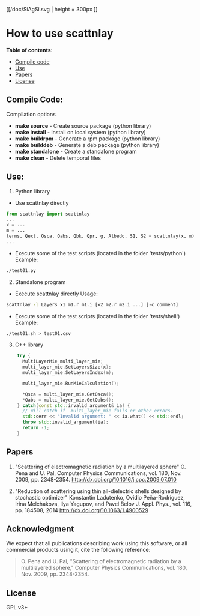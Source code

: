 [[/doc/SiAgSi.svg  | height = 300px ]]

How to use scattnlay
====================

**Table of contents:**
- [Compile code](#compile-code)
- [Use](#use)
- [Papers](#papers)
- [License](#license)

Compile Code:
-------------

Compilation options

 - **make source** - Create source package (python library)
 - **make install** - Install on local system (python library)
 - **make buildrpm** - Generate a rpm package (python library)
 - **make builddeb** - Generate a deb package (python library)
 - **make standalone** - Create a standalone program
 - **make clean** - Delete temporal files

Use:
----

1. Python library
  * Use scattnlay directly
  
  ```python
from scattnlay import scattnlay
...
x = ...
m = ...
terms, Qext, Qsca, Qabs, Qbk, Qpr, g, Albedo, S1, S2 = scattnlay(x, m)
...
  ```
  
  * Execute some of the test scripts (located in the folder 'tests/python')
          Example:
		  
  ```bash
./test01.py
  ```
  
2. Standalone program
  * Execute scattnlay directly
          Usage:
		  
  ```bash
scattnlay -l Layers x1 m1.r m1.i [x2 m2.r m2.i ...] [-c comment]
  ```
  * Execute some of the test scripts (located in the folder 'tests/shell')
      Example:

  ```bash
./test01.sh > test01.csv
  ```
3. C++ library

```C++
    try {
      MultiLayerMie multi_layer_mie;
      multi_layer_mie.SetLayersSize(x);
      multi_layer_mie.SetLayersIndex(m);

      multi_layer_mie.RunMieCalculation();

      *Qsca = multi_layer_mie.GetQsca();
      *Qabs = multi_layer_mie.GetQabs();
    } catch(const std::invalid_argument& ia) {
      // Will catch if  multi_layer_mie fails or other errors.
      std::cerr << "Invalid argument: " << ia.what() << std::endl;
      throw std::invalid_argument(ia);
      return -1;
    }
```

Papers
------

1. "Scattering of electromagnetic radiation by a multilayered sphere"
   O. Pena and U. Pal,  Computer Physics Communications, vol. 180,
   Nov. 2009, pp. 2348-2354. http://dx.doi.org/10.1016/j.cpc.2009.07.010

2. "Reduction of scattering using thin all-dielectric shells designed by stochastic optimizer"
   Konstantin Ladutenko, Ovidio Peña-Rodríguez, Irina Melchakova, Ilya
   Yagupov, and Pavel Belov  J. Appl. Phys., vol. 116, pp. 184508,
   2014 http://dx.doi.org/10.1063/1.4900529 

Acknowledgment
--------------

We expect that all publications describing work using this software,
or all commercial products using it, cite the following reference:
> O. Pena and U. Pal, "Scattering of electromagnetic radiation
> by a multilayered sphere," Computer Physics Communications,
> vol. 180, Nov. 2009, pp. 2348-2354.

License
-------

GPL v3+
